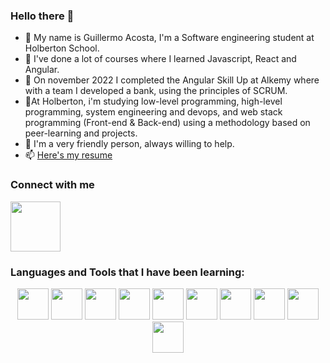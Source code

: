 ### Hello there 👋

- 🌱 My name is Guillermo Acosta, I'm a Software engineering student at Holberton School.
- 🔭 I've done a lot of courses where I learned Javascript, React and Angular. 
- 👯 On november 2022 I completed the Angular Skill Up at Alkemy where with a team I developed a bank, using the principles of SCRUM.
- 🤔At Holberton, i'm studying low-level programming, high-level programming, system engineering and devops, and web stack programming (Front-end & Back-end) using a methodology based on peer-learning and projects.
- 💬 I'm a very friendly person, always willing to help. 
- 📫 [Here's my resume](https://drive.google.com/file/d/1zteH_IcBotN5aVDEKCg6pyC5F_CCXTzj/view?usp=drivesdk)


### Connect with me
<a href="https://www.linkedin.com/in/guillermo-acosta-6659b91ab/">
    <img src="https://w7.pngwing.com/pngs/808/657/png-transparent-app-linkedin-logo-media-popular-social-web-2018-social-media-app-logos-icon.png" width="80px" alt="">
</a>

### Languages and Tools that I have been learning:
<div align="center">
<img src="https://3537123503-files.gitbook.io/~/files/v0/b/gitbook-legacy-files/o/assets%2F-LKPU2wzMxBOvFQpzlkK%2F-LP1ozRGWuZ56zrrwTde%2F-LP1s6iAXrYkbdW9LEyY%2Fimage.png?alt=media&token=05cead33-7d37-43ba-8621-368ce22ce10a" width="50px">
<img src="https://cdn.freebiesupply.com/logos/large/2x/react-1-logo-png-transparent.png" width="50px">
<img src="https://cdn.freebiesupply.com/logos/large/2x/logo-javascript-logo-png-transparent.png" width="50px">
<img src="https://cdn.icon-icons.com/icons2/2699/PNG/512/angular_logo_icon_169595.png" width="50px">
<img src="https://cdn-images-1.medium.com/fit/t/1600/480/0*QXkyD4rFK7ivYf9-.png" width="50px">
<img src="https://i.imgur.com/TNrP4ne.png" width="50px">
<img src="https://thumbs.dreamstime.com/b/icono-logo-design-ui-o-ux-app-de-la-base-de-datos-sql-96841969.jpg" width="50px">
<img src="https://www.vectorlogo.zone/logos/mysql/mysql-ar21.png" width="50px">
<img src="https://seeklogo.com/images/B/bootstrap-logo-3C30FB2A16-seeklogo.com.png" width="50px">
<img src="https://miro.medium.com/max/870/1*l9IZ_LeUCP_vwxjDKI2Xgw.jpeg" width="50px">
   </div>













